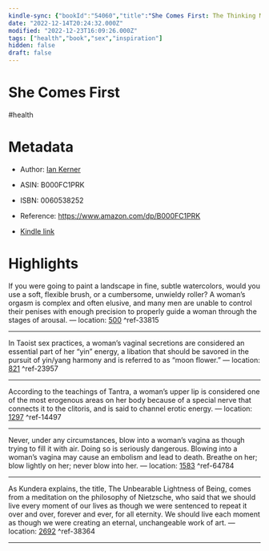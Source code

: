 ```yaml
---
kindle-sync: {"bookId":"54060","title":"She Comes First: The Thinking Man's Guide to Pleasuring a Woman (Kerner)","author":"Ian Kerner","asin":"B000FC1PRK","lastAnnotatedDate":"2022-01-13","bookImageUrl":"https://m.media-amazon.com/images/I/81VT7iM7WzL._SY160.jpg","highlightsCount":5}
date: "2022-12-14T20:24:32.000Z"
modified: "2022-12-23T16:09:26.000Z"
tags: ["health","book","sex","inspiration"]
hidden: false
draft: false
---
```

# She Comes First

#health

# Metadata

* Author: [Ian Kerner](https://www.amazon.com/Ian-Kerner/e/B001H6Q1PO/ref=dp_byline_cont_ebooks_1)

* ASIN: B000FC1PRK

* ISBN: 0060538252

* Reference: <https://www.amazon.com/dp/B000FC1PRK>

* [Kindle link](kindle://book?action=open&asin=B000FC1PRK)

# Highlights

If you were going to paint a landscape in fine, subtle watercolors, would you use a soft, flexible brush, or a cumbersome, unwieldy roller? A woman’s orgasm is complex and often elusive, and many men are unable to control their penises with enough precision to properly guide a woman through the stages of arousal. — location: [500](kindle://book?action=open&asin=B000FC1PRK&location=500) ^ref-33815

---

In Taoist sex practices, a woman’s vaginal secretions are considered an essential part of her “yin” energy, a libation that should be savored in the pursuit of yin/yang harmony and is referred to as “moon flower.” — location: [821](kindle://book?action=open&asin=B000FC1PRK&location=821) ^ref-23957

---

According to the teachings of Tantra, a woman’s upper lip is considered one of the most erogenous areas on her body because of a special nerve that connects it to the clitoris, and is said to channel erotic energy. — location: [1297](kindle://book?action=open&asin=B000FC1PRK&location=1297) ^ref-14497

---

Never, under any circumstances, blow into a woman’s vagina as though trying to fill it with air. Doing so is seriously dangerous. Blowing into a woman’s vagina may cause an embolism and lead to death. Breathe on her; blow lightly on her; never blow into her. — location: [1583](kindle://book?action=open&asin=B000FC1PRK&location=1583) ^ref-64784

---

As Kundera explains, the title, The Unbearable Lightness of Being, comes from a meditation on the philosophy of Nietzsche, who said that we should live every moment of our lives as though we were sentenced to repeat it over and over, forever and ever, for all eternity. We should live each moment as though we were creating an eternal, unchangeable work of art. — location: [2692](kindle://book?action=open&asin=B000FC1PRK&location=2692) ^ref-38364

---
